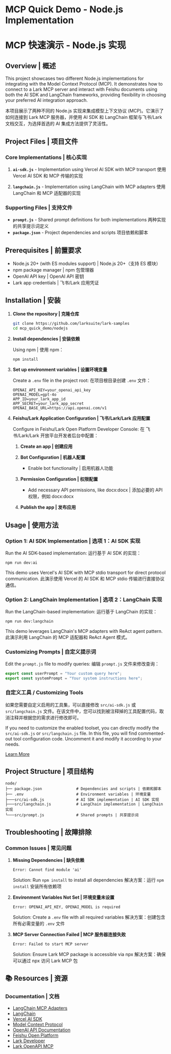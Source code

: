 # MCP Quick Demo - Node.js Implementation

# MCP 快速演示 - Node.js 实现

## Overview | 概述

This project showcases two different Node.js implementations for integrating with the Model Context Protocol (MCP). It demonstrates how to connect to a Lark MCP server and interact with Feishu documents using both the AI SDK and LangChain frameworks, providing flexibility in choosing your preferred AI integration approach.

本项目展示了两种不同的 Node.js 实现来集成模型上下文协议 (MCP)。它演示了如何连接到 Lark MCP 服务器，并使用 AI SDK 和 LangChain 框架与飞书/Lark 文档交互，为选择首选的 AI 集成方法提供了灵活性。

## Project Files | 项目文件

### Core Implementations | 核心实现

1. **`ai-sdk.js`** - Implementation using Vercel AI SDK with MCP transport
   使用 Vercel AI SDK 和 MCP 传输的实现

2. **`langchain.js`** - Implementation using LangChain with MCP adapters
   使用 LangChain 和 MCP 适配器的实现

### Supporting Files | 支持文件

- **`prompt.js`** - Shared prompt definitions for both implementations
  两种实现的共享提示词定义
- **`package.json`** - Project dependencies and scripts
  项目依赖和脚本

## Prerequisites | 前置要求

- Node.js 20+ (with ES modules support) | Node.js 20+（支持 ES 模块）
- npm package manager | npm 包管理器
- OpenAI API key | OpenAI API 密钥
- Lark app credentials | 飞书/Lark 应用凭证

## Installation | 安装

1. **Clone the repository | 克隆仓库**

   ```bash
   git clone https://github.com/larksuite/lark-samples
   cd mcp_quick_demo/nodejs
   ```

2. **Install dependencies | 安装依赖**

   Using npm | 使用 npm：

   ```bash
   npm install
   ```

3. **Set up environment variables | 设置环境变量**

   Create a `.env` file in the project root:
   在项目根目录创建 `.env` 文件：

   ```env
   OPENAI_API_KEY=your_openai_api_key
   OPENAI_MODEL=gpt-4o
   APP_ID=your_lark_app_id
   APP_SECRET=your_lark_app_secret
   OPENAI_BASE_URL=https://api.openai.com/v1
   ```

4. **Feishu/Lark Application Configuration | 飞书/Lark/Lark 应用配置**

   Configure in Feishu/Lark Open Platform Developer Console:
   在 飞书/Lark/Lark 开放平台开发者后台中配置：

   1. **Create an app | 创建应用**
   2. **Bot Configuration | 机器人配置**

      - Enable bot functionality | 启用机器人功能

   3. **Permission Configuration | 权限配置**

      - Add necessary API permissions, like docx:docx | 添加必要的 API 权限，例如 docx:docx

   4. **Publish the app | 发布应用**

## Usage | 使用方法

### Option 1: AI SDK Implementation | 选项 1：AI SDK 实现

Run the AI SDK-based implementation:
运行基于 AI SDK 的实现：

```bash
npm run dev:ai
```

This demo uses Vercel's AI SDK with MCP stdio transport for direct protocol communication.
此演示使用 Vercel 的 AI SDK 和 MCP stdio 传输进行直接协议通信。

### Option 2: LangChain Implementation | 选项 2：LangChain 实现

Run the LangChain-based implementation:
运行基于 LangChain 的实现：

```bash
npm run dev:langchain
```

This demo leverages LangChain's MCP adapters with ReAct agent pattern.
此演示利用 LangChain 的 MCP 适配器和 ReAct Agent 模式。

### Customizing Prompts | 自定义提示词

Edit the `prompt.js` file to modify queries:
编辑 `prompt.js` 文件来修改查询：

```javascript
export const userPrompt = "Your custom query here";
export const systemPrompt = "Your system instructions here";
```

### 自定义工具 / Customizing Tools

如果您需要自定义启用的工具集，可以直接修改 `src/ai-sdk.js` 或 `src/langchain.js` 文件。在该文件中，您可以找到被注释掉的工具配置代码，取消注释并根据您的需求进行修改即可。

If you need to customize the enabled toolset, you can directly modify the `src/ai-sdk.js` or `src/langchain.js` file. In this file, you will find commented-out tool configuration code. Uncomment it and modify it according to your needs.

[Learn More](https://open.feishu.cn/document/uAjLw4CM/ukTMukTMukTM/mcp_integration/advanced-configuration#74738783)

## Project Structure | 项目结构

```
node/
├── package.json               # Dependencies and scripts | 依赖和脚本
├── .env                       # Environment variables | 环境变量
├───src/ai-sdk.js              # AI SDK implementation | AI SDK 实现
├───src/langchain.js           # LangChain implementation | LangChain 实现
└───src/prompt.js              # Shared prompts | 共享提示词
```

## Troubleshooting | 故障排除

### Common Issues | 常见问题

1. **Missing Dependencies | 缺失依赖**

   ```
   Error: Cannot find module 'ai'
   ```

   Solution: Run `npm install` to install all dependencies
   解决方案：运行 `npm install` 安装所有依赖项

2. **Environment Variables Not Set | 环境变量未设置**

   ```
   Error: OPENAI_API_KEY, OPENAI_MODEL is required
   ```

   Solution: Create a `.env` file with all required variables
   解决方案：创建包含所有必需变量的 `.env` 文件

3. **MCP Server Connection Failed | MCP 服务器连接失败**
   ```
   Error: Failed to start MCP server
   ```
   Solution: Ensure Lark MCP package is accessible via npx
   解决方案：确保可以通过 npx 访问 Lark MCP 包

## 📚 Resources | 资源

### Documentation | 文档

- [LangChain MCP Adapters](https://github.com/langchain-ai/langchainjs/tree/main/libs/langchain-mcp-adapters)
- [LangChain](https://js.langchain.com/docs/)
- [Vercel AI SDK](https://ai-sdk.dev/docs/introduction)
- [Model Context Protocol](https://modelcontextprotocol.io/introduction)
- [OpenAI API Documentation](https://platform.openai.com/docs)
- [Feishu Open Platform](https://open.feishu.cn/)
- [Lark Developer](https://open.larksuite.com/)
- [Lark OpenAPI MCP](https://github.com/larksuite/lark-openapi-mcp)

